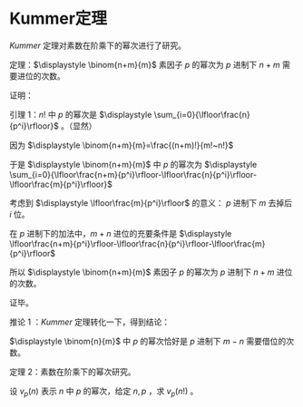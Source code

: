 # Kummer定理

$Kummer$ 定理对素数在阶乘下的幂次进行了研究。

定理：$\displaystyle \binom{n+m}{m}$ 素因子 $p$ 的幂次为 $p$ 进制下 $n+m$ 需要进位的次数。

证明：

引理 $1$：$n!$ 中 $p$ 的幂次是 $\displaystyle \sum_{i=0}{\lfloor\frac{n}{p^i}\rfloor}$ 。（显然）

因为 $\displaystyle \binom{n+m}{m}=\frac{(n+m)!}{m!~n!}$

于是 $\displaystyle \binom{n+m}{m}$ 中 $p$ 的幂次为 $\displaystyle \sum_{i=0}{\lfloor\frac{n+m}{p^i}\rfloor-\lfloor\frac{n}{p^i}\rfloor-\lfloor\frac{m}{p^i}\rfloor}$

考虑到 $\displaystyle \lfloor\frac{m}{p^i}\rfloor$ 的意义： $p$ 进制下 $m$ 去掉后 $i$ 位。

在 $p$ 进制下的加法中，$m+n$ 进位的充要条件是 $\displaystyle \lfloor\frac{n+m}{p^i}\rfloor-\lfloor\frac{n}{p^i}\rfloor-\lfloor\frac{m}{p^i}\rfloor$

所以 $\displaystyle \binom{n+m}{m}$ 素因子 $p$ 的幂次为 $p$ 进制下 $n+m$ 进位的次数。

证毕。

推论 $1$ ：$Kummer$ 定理转化一下，得到结论：

$\displaystyle \binom{n}{m}$ 中 $p$ 的幂次恰好是 $p$ 进制下 $m-n$ 需要借位的次数。

定理 $2$：素数在阶乘下的幂次研究。

设 $v_p(n)$ 表示 $n$ 中 $p$ 的幂次，给定 $n, p$ ，求 $v_p(n!)$ 。
